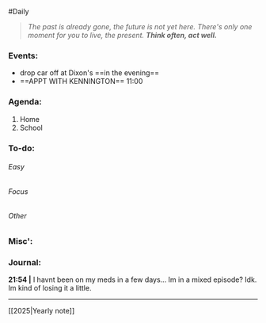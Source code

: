 #Daily
>*The past is already gone, the future is not yet here. There's only one moment for you to live, the present.*
>***Think often, act well.***
### Events:
- drop car off at Dixon's ==in the evening==
- ==APPT WITH KENNINGTON== 11:00
### Agenda:
1. Home
2. School 
### To-do:
###### Easy
###### Focus
###### Other
### Misc':

### Journal:
**21:54 |** I havnt been on my meds in a few days... Im in a mixed episode? Idk. Im kind of losing it a little.

---
[[2025|Yearly note]]